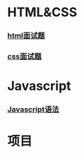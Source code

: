 # HTML&CSS
### [html面试题](/html_css/#html-面试题)

### [css面试题](/html_css/#css面试题)

# Javascript
### [Javascript语法](/javascript/#grammar.html)

# 项目